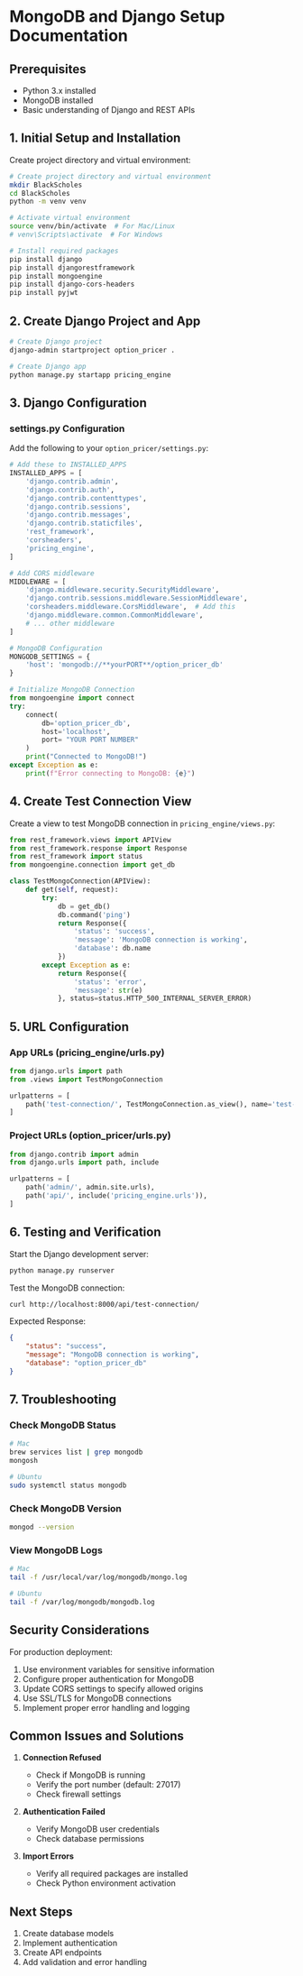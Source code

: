 # MongoDB and Django Setup Documentation

## Prerequisites
- Python 3.x installed
- MongoDB installed
- Basic understanding of Django and REST APIs

## 1. Initial Setup and Installation

Create project directory and virtual environment:
```bash
# Create project directory and virtual environment
mkdir BlackScholes
cd BlackScholes
python -m venv venv

# Activate virtual environment
source venv/bin/activate  # For Mac/Linux
# venv\Scripts\activate  # For Windows

# Install required packages
pip install django
pip install djangorestframework
pip install mongoengine
pip install django-cors-headers
pip install pyjwt
```

## 2. Create Django Project and App
```bash
# Create Django project
django-admin startproject option_pricer .

# Create Django app
python manage.py startapp pricing_engine
```

## 3. Django Configuration

### settings.py Configuration
Add the following to your `option_pricer/settings.py`:

```python
# Add these to INSTALLED_APPS
INSTALLED_APPS = [
    'django.contrib.admin',
    'django.contrib.auth',
    'django.contrib.contenttypes',
    'django.contrib.sessions',
    'django.contrib.messages',
    'django.contrib.staticfiles',
    'rest_framework',
    'corsheaders',
    'pricing_engine',
]

# Add CORS middleware
MIDDLEWARE = [
    'django.middleware.security.SecurityMiddleware',
    'django.contrib.sessions.middleware.SessionMiddleware',
    'corsheaders.middleware.CorsMiddleware',  # Add this
    'django.middleware.common.CommonMiddleware',
    # ... other middleware
]

# MongoDB Configuration
MONGODB_SETTINGS = {
    'host': 'mongodb://**yourPORT**/option_pricer_db'
}

# Initialize MongoDB Connection
from mongoengine import connect
try:
    connect(
        db='option_pricer_db',
        host='localhost',
        port= "YOUR PORT NUMBER"
    )
    print("Connected to MongoDB!")
except Exception as e:
    print(f"Error connecting to MongoDB: {e}")
```

## 4. Create Test Connection View

Create a view to test MongoDB connection in `pricing_engine/views.py`:

```python
from rest_framework.views import APIView
from rest_framework.response import Response
from rest_framework import status
from mongoengine.connection import get_db

class TestMongoConnection(APIView):
    def get(self, request):
        try:
            db = get_db()
            db.command('ping')
            return Response({
                'status': 'success',
                'message': 'MongoDB connection is working',
                'database': db.name
            })
        except Exception as e:
            return Response({
                'status': 'error',
                'message': str(e)
            }, status=status.HTTP_500_INTERNAL_SERVER_ERROR)
```

## 5. URL Configuration

### App URLs (pricing_engine/urls.py)
```python
from django.urls import path
from .views import TestMongoConnection

urlpatterns = [
    path('test-connection/', TestMongoConnection.as_view(), name='test-connection'),
]
```

### Project URLs (option_pricer/urls.py)
```python
from django.contrib import admin
from django.urls import path, include

urlpatterns = [
    path('admin/', admin.site.urls),
    path('api/', include('pricing_engine.urls')),
]
```

## 6. Testing and Verification

Start the Django development server:
```bash
python manage.py runserver
```

Test the MongoDB connection:
```bash
curl http://localhost:8000/api/test-connection/
```

Expected Response:
```json
{
    "status": "success",
    "message": "MongoDB connection is working",
    "database": "option_pricer_db"
}
```

## 7. Troubleshooting

### Check MongoDB Status
```bash
# Mac
brew services list | grep mongodb
mongosh

# Ubuntu
sudo systemctl status mongodb
```

### Check MongoDB Version
```bash
mongod --version
```

### View MongoDB Logs
```bash
# Mac
tail -f /usr/local/var/log/mongodb/mongo.log

# Ubuntu
tail -f /var/log/mongodb/mongodb.log
```

## Security Considerations

For production deployment:
1. Use environment variables for sensitive information
2. Configure proper authentication for MongoDB
3. Update CORS settings to specify allowed origins
4. Use SSL/TLS for MongoDB connections
5. Implement proper error handling and logging

## Common Issues and Solutions

1. **Connection Refused**
   - Check if MongoDB is running
   - Verify the port number (default: 27017)
   - Check firewall settings

2. **Authentication Failed**
   - Verify MongoDB user credentials
   - Check database permissions

3. **Import Errors**
   - Verify all required packages are installed
   - Check Python environment activation

## Next Steps
1. Create database models
2. Implement authentication
3. Create API endpoints
4. Add validation and error handling